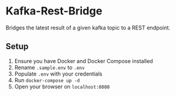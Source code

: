 # Kafka-Rest-Bridge
Bridges the latest result of a given kafka topic to a REST endpoint.

## Setup
1. Ensure you have Docker and Docker Compose installed
2. Rename `.sample.env` to `.env`
3. Populate `.env` with your credentials
4. Run `docker-compose up -d`
5. Open your browser on `localhost:8080`
